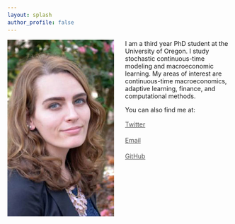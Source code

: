 ```yaml
---
layout: splash
author_profile: false
---
```

<img class="img-responsive" style="float: left;margin-right: 25px;" src="/images/Professional_HeadShot.jpg">

I am a third year PhD student at the University of Oregon. 
I study stochastic continuous-time modeling and macroeconomic learning. 
My areas of interest are continuous-time macroeconomics, adaptive learning, finance, and computational methods.  

You can also find me at: 

<div class="contact-buttons" style="line-height:160%;padding-left:8em;margin-top:10px">
<p>
<a href="https://twitter.com/ChandlerLester_" target="_blank" style="color:#515151;"><i class="fab fa-fw fa-twitter-square"></i>Twitter</a>
  
<a href="mailto:clester3@uoregon.edu" target="_blank" style="color:#515151;"><i class="fa fa-envelope"></i> Email</a> 

<a href="https://github.com/chandlerlester" target="_blank" style="color:#515151;"><i class="fab fa-github"></i>GitHub </a>

</p>
</div>

